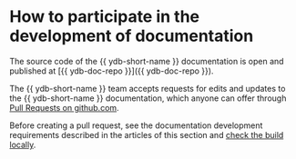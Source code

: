 # How to participate in the development of documentation

The source code of the {{ ydb-short-name }} documentation is open and published at [{{ ydb-doc-repo }}]({{ ydb-doc-repo }}).

The {{ ydb-short-name }} team accepts requests for edits and updates to the {{ ydb-short-name }} documentation, which anyone can offer through [Pull Requests on github.com](https://docs.github.com/en/desktop/contributing-and-collaborating-using-github-desktop/working-with-your-remote-repository-on-github-or-github-enterprise/creating-an-issue-or-pull-request).

Before creating a pull request, see the documentation development requirements described in the articles of this section and [check the build locally](../build.md).

